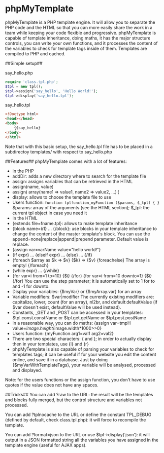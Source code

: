 phpMyTemplate
=============

phpMyTemplate is a PHP template engine. It will allow you to separate the PHP code and the HTML so that you can more easily share the work in a team while keeping your code flexible and progressive. phpMyTemplate is capable of template inheritance, doing maths, it has the major structure controls, you can write your own functions, and it processes the content of the variables to check for template tags inside of them. Templates are compiled to PHP and cached.

##Simple setup##

say_hello.php
```php
require 'class.tpl.php';
$tpl = new tpl();
$tpl->assign('say_hello', 'Hello World!');
$tpl->display('say_hello.tpl');
```

say_hello.tpl
```html
<!Doctype html>
<head></head>
<body>
	{$say_hello}
</body>
</html>
```

Note that with this basic setup, the say_hello.tpl file has to be placed in a subdirectoy templates/ with respect to say_hello.php

##Features##
phpMyTemplate comes with a lot of features:
* In the PHP
 * addDir: adds a new directory where to search for the template file
 * assign: assigns variables that can be retrieved in the HTML
  * assign(name, value)
  * assign( array(name1 => value1, name2 => value2, ...) )
 * display: allows to choose the template file to use
 * Users function:
 ``` function tplfunction_myFunction ($params, $_tpl) { } ```
 $params: array of the arguments (see the HTML section); $_tpl: the current tpl object in case you need it
* In the HTML
 * {extends file=fname.tpl}: allows to make template inheritance
 * {block name=b1} ... {/block}: use blocks in your template inheritance to change the content of the master template's block. You can use the append=none|replace|append|prepend parameter. Default value is replace.
 * {assign var=varName value="hello world!"}
 * {if expr} ... {elseif expr} ... {else} ... {/if}
 * {foreach $array as $k => $v} {$k} => {$v} {foreachelse} The array is empty! {/foreach}
 * {while expr} ... {/while}
 * {for var=i from=1 to=10} {$i} {/for}
 {for var=i from=10 downto=1} {$i} {/for}
 You can use the step parameter; it is automatically set to 1 for to and -1 for downto.
 * Display your variables: {$myVar} or {$myArray.var} for an array
 * Variable modifiers: $var|modifier
 The currently existing modifiers are: capitalize, lower, count (for an array), nl2br, and default:defaultValue (if $var doesn't exist, defaultValue will be used instead).
 * Constants, _GET and _POST can be accessed in your templates: $tpl.const.constName or $tpl.get.getName or $tpl.post.postName
 * In a reasonable way, you can do maths: {assign var=tmpH value=$image.height/$image.width*1000>>0}
 * Users function: {myFunction arg1=val1 arg2=val2}
 * There are two special characters: { and }; in order to actually display then in your templates, use {l} and {r}
 * phpMyTemplate is also capable of parsing your variables to check for templates tags; it can be useful if for your website you edit the content online, and save it in a database. Just by doing {$myVarWithTemplateTags}, your variable will be analysed, processed and displayed.

Note: for the users functions or the assign function, you don't have to use quotes if the value does not have any spaces.

##Tricks##
You can add ?raw to the URL: the result will be the templates and blocks fully merged, but the control structure and variables not processed.

You can add ?tplnocache to the URL or define the constant TPL_DEBUG (defined by default, check class.tpl.php): it will force to recompile the template.

You can add ?format=json to the URL or use $tpl->display('json'): it will output in a JSON formatted string all the variables you have assigned in the template engine (useful for AJAX apps).
